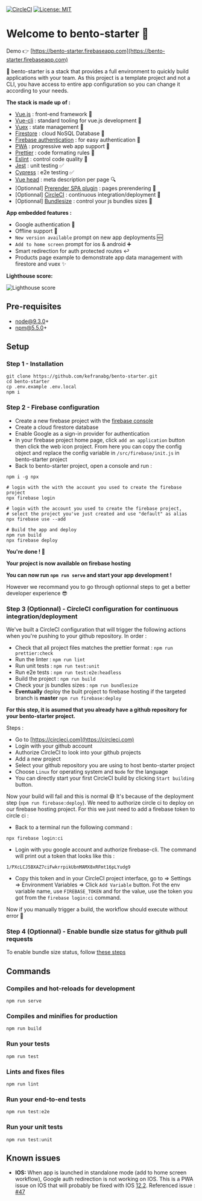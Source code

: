 [![CircleCI](https://circleci.com/gh/kefranabg/bento-starter/tree/master.svg?style=svg&circle-token=f311e2320782a12321a769faa2ef1d3cdf5e1a10)](https://circleci.com/gh/kefranabg/bento-starter/tree/master)
[![License: MIT](https://img.shields.io/badge/License-MIT-yellow.svg)](https://opensource.org/licenses/MIT)


# Welcome to bento-starter :wave:

Demo :point_right: [https://bento-starter.firebaseapp.com](https://bento-starter.firebaseapp.com)

:bento: bento-starter is a stack that provides a full environment to quickly build applications with your team. As this project is a template project and not a CLI, you have access to entire app configuration so you can change it according to your needs.

**The stack is made up of :**

* [Vue.js](https://vuejs.org/) : front-end framework :metal:
* [Vue-cli](https://cli.vuejs.org/) : standard tooling for vue.js development :wrench:
* [Vuex](https://vuex.vuejs.org/) : state management :repeat:
* [Firestore](https://firebase.google.com/products/firestore/) : cloud NoSQL Database :floppy_disk:
* [Firebase authentication](https://firebase.google.com/products/firestore/) : for easy authentication :bust_in_silhouette:
* [PWA](https://www.npmjs.com/package/@vue/cli-plugin-pwa) : progressive web app support :iphone:
* [Prettier](https://prettier.io/) : code formating rules :lipstick:
* [Eslint](https://eslint.org/) : control code quality :rotating_light:
* [Jest](https://jestjs.io/) : unit testing :white_check_mark:
* [Cypress](https://www.cypress.io/) : e2e testing :white_check_mark:
* [Vue head](https://github.com/ktquez/vue-head) : meta description per page :mag:
* [Optionnal] [Prerender SPA plugin](https://github.com/chrisvfritz/prerender-spa-plugin) : pages prerendering :page_facing_up:
* [Optionnal] [CircleCI](https://circleci.com/) : continuous integration/deployment :green_heart:
* [Optionnal] [Bundlesize](https://github.com/siddharthkp/bundlesize) : control your js bundles sizes :file_folder:


**App embedded features :**

* Google authentication :bust_in_silhouette:
* Offline support :mobile_phone_off:
* `New version available` prompt on new app deployments :new:
* `Add to home screen` prompt for ios & android :heavy_plus_sign:
* Smart redirection for auth protected routes :leftwards_arrow_with_hook:
* Products page example to demonstrate app data management with firestore and vuex :sparkles:

**Lighthouse score:**

![Lighthouse score](https://raw.githubusercontent.com/kefranabg/bento-starter/master/resources/ligthouse-score.jpg)

## Pre-requisites

* node@9.3.0+
* npm@5.5.0+

## Setup 

### Step 1 - Installation

``` 
git clone https://github.com/kefranabg/bento-starter.git
cd bento-starter
cp .env.example .env.local
npm i
```

### Step 2 - Firebase configuration

* Create a new firebase project with the [firebase console](https://console.firebase.google.com)
* Create a cloud firestore database
* Enable Google as a sign-in provider for authentication
* In your firebase project home page, click `add an application` button then click the web icon project.
From here you can copy the config object and replace the config variable in `/src/firebase/init.js` in bento-starter project
* Back to bento-starter project, open a console and run :
```
npm i -g npx

# login with the with the account you used to create the firebase project
npx firebase login

# login with the account you used to create the firebase project,
# select the project you've just created and use "default" as alias 
npx firebase use --add

# Build the app and deploy
npm run build
npx firebase deploy
```

**You're done ! :tada:**

**Your project is now available on firebase hosting**

**You can now run `npm run serve` and start your app development !** 

However we recommand you to go through optionnal steps to get a better developer experience :sunglasses:

### Step 3 (Optionnal) - CircleCI configuration for continuous integration/deployment

We've built a CircleCI configuration that will trigger the following actions when you're pushing to your github repository.
In order :

* Check that all project files matches the prettier format : `npm run prettier:check`
* Run the linter : `npm run lint`
* Run unit tests : `npm run test:unit`
* Run e2e tests : `npm run test:e2e:headless`
* Build the project : `npm run build`
* Check your js bundles sizes : `npm run bundlesize`
* **Eventually** deploy the built project to firebase hosting if the targeted branch is **master** `npm run firebase:deploy`

**For this step, it is asumed that you already have a github repository for your bento-starter project.**

Steps :

* Go to [https://circleci.com](https://circleci.com)
* Login with your github account
* Authorize CircleCI to look into your github projects
* Add a new project
* Select your github repository you are using to host bento-starter project
* Choose `Linux` for operating system and `Node` for the language
* You can directly start your first CircleCI build by clicking `Start building` button.


Now your build will fail and this is normal :sweat_smile: It's because of the deployment step (`npm run firebase:deploy`). We need to authorize circle ci to deploy on our firebase hosting project. For this we just need to add a firebase token to circle ci :

* Back to a terminal run the following command :

```
npx firebase login:ci
```

* Login with you google account and authorize firebase-cli. The command will print out a token that looks like this :

``` 
1/PXcLCJ5BXAZ7ciFwkrrpikUbnMAMX8xRFmt16pLYudg9
```

* Copy this token and in your CircleCI project interface, go to => Settings => Environment Variables => Click `Add Variable` button. Fot the env variable name, use `FIREBASE_TOKEN` and for the value, use the token you got from the `firebase login:ci` command.

Now if you manually trigger a build, the workflow should execute without error :tada:

### Step 4 (Optionnal) - Enable bundle size status for github pull requests 

To enable bundle size status, follow [these steps](https://github.com/siddharthkp/bundlesize#2-build-status)

## Commands

### Compiles and hot-reloads for development

```
npm run serve
```

### Compiles and minifies for production

```
npm run build
```

### Run your tests

```
npm run test
```

### Lints and fixes files

```
npm run lint
```

### Run your end-to-end tests

```
npm run test:e2e
```

### Run your unit tests

```
npm run test:unit
```

## Known issues

* **IOS:** When app is launched in standalone mode (add to home screen workflow), Google auth redirection is not working on IOS. This is a PWA issue on IOS that will probably be fixed with IOS [12.2](https://twitter.com/mhartington/status/1089293403089784832). Referenced issue : [#47](https://github.com/kefranabg/bento-starter/issues/47)
